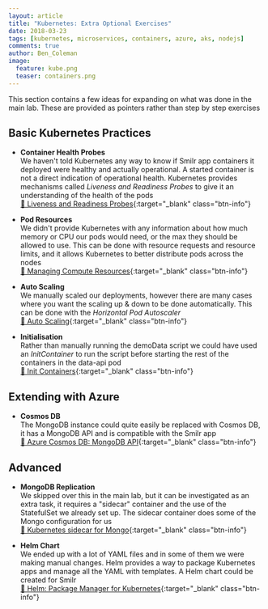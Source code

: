 ```yaml
---
layout: article
title: "Kubernetes: Extra Optional Exercises"
date: 2018-03-23
tags: [kubernetes, microservices, containers, azure, aks, nodejs]
comments: true
author: Ben_Coleman
image:
  feature: kube.png
  teaser: containers.png
---
```

This section contains a few ideas for expanding on what was done in the main lab. These are provided as pointers rather than step by step exercises

## Basic Kubernetes Practices
- **Container Health Probes**  
We haven't told Kubernetes any way to know if Smilr app containers it deployed were healthy and actually operational. A started container is not a direct indication of operational health. Kubernetes provides mechanisms called *Liveness and Readiness Probes* to give it an understanding of the health of the pods  
[📘 Liveness and Readiness Probes](https://kubernetes.io/docs/tasks/configure-pod-container/configure-liveness-readiness-probes/#define-readiness-probes){:target="_blank" class="btn-info"}

- **Pod Resources**  
We didn't provide Kubernetes with any information about how much memory or CPU our pods would need, or the max they should be allowed to use. This can be done with resource requests and resource limits, and it allows Kubernetes to better distribute pods across the nodes  
[📘 Managing Compute Resources](https://kubernetes.io/docs/concepts/configuration/manage-compute-resources-container/){:target="_blank" class="btn-info"}

- **Auto Scaling**  
We manually scaled our deployments, however there are many cases where you want the scaling up & down to be done automatically. This can be done with the *Horizontal Pod Autoscaler*  
[📘 Auto Scaling](https://kubernetes.io/docs/tasks/run-application/horizontal-pod-autoscale/){:target="_blank" class="btn-info"}

- **Initialisation**  
Rather than manually running the demoData script we could have used an *InitContainer* to run the script before starting the rest of the containers in the data-api pod   
[📘 Init Containers](https://kubernetes.io/docs/concepts/workloads/pods/init-containers/){:target="_blank" class="btn-info"}


## Extending with Azure
- **Cosmos DB**  
The MongoDB instance could quite easily be replaced with Cosmos DB, it has a MongoDB API and is compatible with the Smilr app   
[📘 Azure Cosmos DB: MongoDB API](https://docs.microsoft.com/en-us/azure/cosmos-db/mongodb-introduction){:target="_blank" class="btn-info"}


## Advanced
- **MongoDB Replication**  
We skipped over this in the main lab, but it can be investigated as an extra task, it requires a "sidecar" container and the use of the StatefulSet we already set up. The sidecar container does some of the Mongo configuration for us  
[📘 Kubernetes sidecar for Mongo](https://github.com/cvallance/mongo-k8s-sidecar){:target="_blank" class="btn-info"}

- **Helm Chart**  
We ended up with a lot of YAML files and in some of them we were making manual changes. Helm provides a way to package Kubernetes apps and manage all the YAML with templates. A Helm chart could be created for Smilr  
[📘 Helm: Package Manager for Kubernetes](https://docs.helm.sh/){:target="_blank" class="btn-info"}

